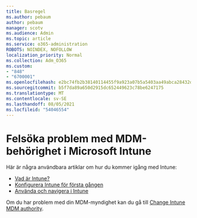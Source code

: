 ```yaml
---
title: Basregel
ms.author: pebaum
author: pebaum
manager: scotv
ms.audience: Admin
ms.topic: article
ms.service: o365-administration
ROBOTS: NOINDEX, NOFOLLOW
localization_priority: Normal
ms.collection: Adm_O365
ms.custom:
- "848"
- "6700001"
ms.openlocfilehash: e2bc74fb2b38140114455f9a923a07b5a5403aa49abca28432dd617db965b294
ms.sourcegitcommit: b5f7da89a650d2915dc652449623c78be6247175
ms.translationtype: MT
ms.contentlocale: sv-SE
ms.lasthandoff: 08/05/2021
ms.locfileid: "54046554"
---
```

# <a name="troubleshoot-issues-with-mdm-authority-in-microsoft-intune"></a>Felsöka problem med MDM-behörighet i Microsoft Intune

Här är några användbara artiklar om hur du kommer igång med Intune:

- [Vad är Intune?](https://docs.microsoft.com/intune/what-is-intune)
- [Konfigurera Intune för första gången](https://docs.microsoft.com/intune/setup-steps)
- [Använda och navigera i Intune](https://docs.microsoft.com/intune/tutorial-walkthrough-intune-portal)

Om du har problem med din MDM-myndighet kan du gå till [Change Intune MDM authority](https://docs.microsoft.com/alchemyinsights/change-mdm-authority).